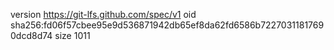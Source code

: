 version https://git-lfs.github.com/spec/v1
oid sha256:fd06f57cbee95e9d536871942db65ef8da62fd6586b72270311817690dcd8d74
size 1011
